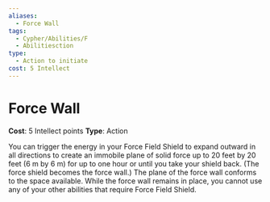```yaml
---
aliases:
  - Force Wall
tags:
  - Cypher/Abilities/F
  - Abilitiesction
type:
  - Action to initiate
cost: 5 Intellect
---
```


# Force Wall

**Cost**: 5 Intellect points
**Type**: Action

You can trigger the energy in your Force Field Shield to expand outward in all directions to create an immobile plane of solid force up to 20 feet by 20 feet (6 m by 6 m) for up to one hour or until you take your shield back. (The force shield becomes the force wall.) The plane of the force wall conforms to the space available. While the force wall remains in place, you cannot use any of your other abilities that require Force Field Shield.
